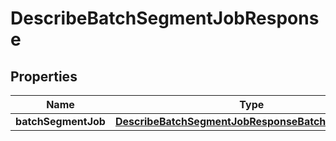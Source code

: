 

# DescribeBatchSegmentJobResponse


## Properties

| Name | Type | Description | Notes |
|------------ | ------------- | ------------- | -------------|
|**batchSegmentJob** | [**DescribeBatchSegmentJobResponseBatchSegmentJob**](DescribeBatchSegmentJobResponseBatchSegmentJob.md) |  |  [optional] |



